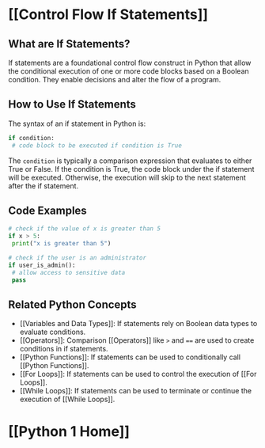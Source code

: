 # [[Control Flow If Statements]]

## What are If Statements?
If statements are a foundational control flow construct in Python that allow the conditional execution of one or more code blocks based on a Boolean condition. They enable decisions and alter the flow of a program.

## How to Use If Statements
The syntax of an if statement in Python is:

```python
if condition:
 # code block to be executed if condition is True
```

The `condition` is typically a comparison expression that evaluates to either True or False. If the condition is True, the code block under the if statement will be executed. Otherwise, the execution will skip to the next statement after the if statement.

## Code Examples
```python
# check if the value of x is greater than 5
if x > 5:
 print("x is greater than 5")
```

```python
# check if the user is an administrator
if user_is_admin():
 # allow access to sensitive data
 pass
```

## Related Python Concepts

- [[Variables and Data Types]]: If statements rely on Boolean data types to evaluate conditions.
- [[Operators]]: Comparison [[Operators]] like `>` and `==` are used to create conditions in if statements.
- [[Python Functions]]: If statements can be used to conditionally call [[Python Functions]].
- [[For Loops]]: If statements can be used to control the execution of [[For Loops]].
- [[While Loops]]: If statements can be used to terminate or continue the execution of [[While Loops]].

# [[Python 1 Home]]